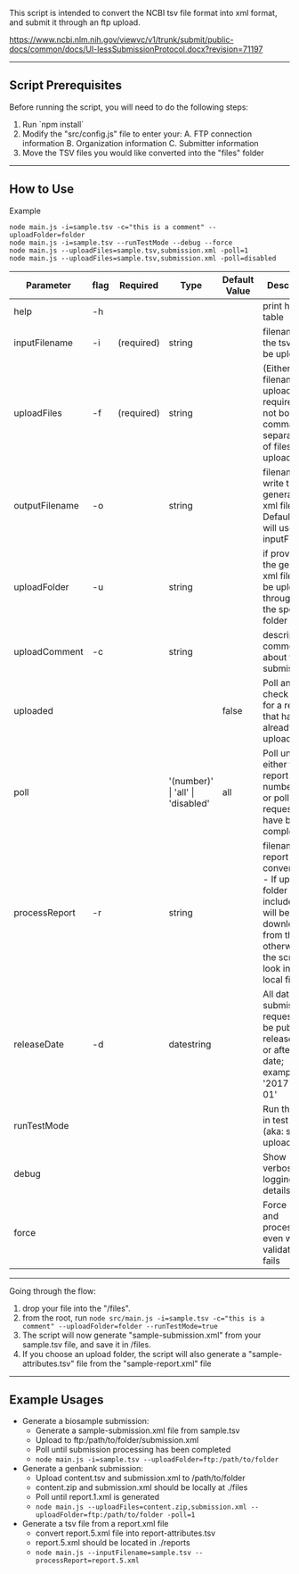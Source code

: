 


This script is intended to convert the NCBI tsv file format into xml format, and submit it through 
an ftp upload.

https://www.ncbi.nlm.nih.gov/viewvc/v1/trunk/submit/public-docs/common/docs/UI-lessSubmissionProtocol.docx?revision=71197

--------------------------------------------------
  Script Prerequisites
--------------------------------------------------

Before running the script, you will need to do the following steps:
1. Run \`npm install\`
2. Modify the "src/config.js" file to enter your:
    A. FTP connection information
    B. Organization information
    C. Submitter information
3. Move the TSV files you would like converted into the "files" folder

--------------------------------------------------
  How to Use
--------------------------------------------------

Example

```
node main.js -i=sample.tsv -c="this is a comment" --uploadFolder=folder
node main.js -i=sample.tsv --runTestMode --debug --force
node main.js --uploadFiles=sample.tsv,submission.xml -poll=1
node main.js --uploadFiles=sample.tsv,submission.xml -poll=disabled
```

| Parameter      |flag| Required    | Type | Default Value | Description |
|----------------|----|------------|-------|---|--------------|
| help           | -h |            |  |   |  print help table |
| inputFilename  | -i | (required) | string |   |  filename for the tsv file to be uploaded |
| uploadFiles    | -f | (required) | string |   |  (Either input filename or uploadFiles is required, but not both) comma separated list of files to upload |
| outputFilename | -o |            | string |   |  filename to write the generated xml file to. Default value will use inputFilename |
| uploadFolder   | -u |            | string |   |  if provided, the generated xml file will be uploaded through ftp to the specified folder |
| uploadComment  | -c |            | string |   |  description or comment about this submission |
| uploaded       |    |            |  | false  | Poll and check reports for a request that has already been uploaded |
| poll           |    |            | '(number)' \| 'all' \| 'disabled' | all | Poll until either this report number is hit or poll until all requests have been completed |
| processReport  | -r |            | string |   |  filename for report to convert to tsv - If upload folder is included, it will be downloaded from the FTP, otherwise, the script will look in the local files |
| releaseDate    | -d |            | datestring |   |  All data in this submission is requested to be publicly released on or after this date; example: '2017-01-01' | 
| runTestMode    |    |            |  |   |  Run the script in test mode (aka: skip ftp upload) | 
| debug          |    |            |  |   |  Show verbose logging details | 
| force          |    |            |  |   |  Force upload and processing, even when validation fails | 
--------------------------------------------------

Going through the flow:

1. drop your file into the "/files".
2. from the root, run `node src/main.js -i=sample.tsv -c="this is a comment" --uploadFolder=folder --runTestMode=true`
3. The script will now generate "sample-submission.xml" from your sample.tsv file, and save it in /files.
4. If you choose an upload folder, the script will also generate a "sample-attributes.tsv" file from the "sample-report.xml" file

--------------------------------------------------
  Example Usages
--------------------------------------------------
- Generate a biosample submission:
  - Generate a sample-submission.xml file from sample.tsv
  - Upload to ftp:/path/to/folder/submission.xml
  - Poll until submission processing has been completed
  - `node main.js -i=sample.tsv --uploadFolder=ftp:/path/to/folder`
- Generate a genbank submission:
  - Upload content.tsv and submission.xml to /path/to/folder
  - content.zip and submission.xml should be locally at ./files
  - Poll until report.1.xml is generated
  - `node main.js --uploadFiles=content.zip,submission.xml --uploadFolder=ftp:/path/to/folder -poll=1`
- Generate a tsv file from a report.xml file
  - convert report.5.xml file into report-attributes.tsv 
  - report.5.xml should be located in ./reports
  - `node main.js --inputFilename=sample.tsv --processReport=report.5.xml`
